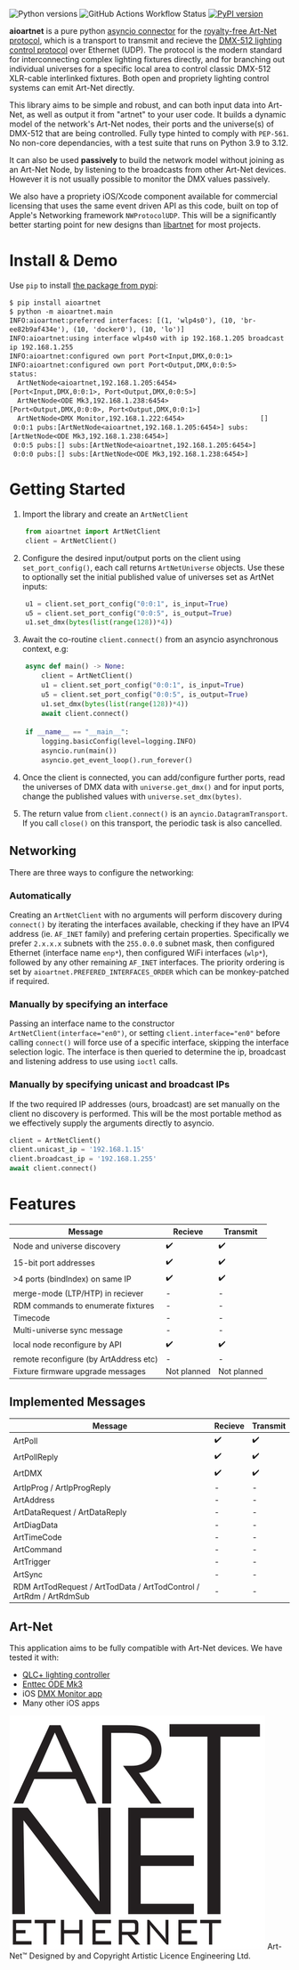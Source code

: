 
![Python versions](https://img.shields.io/pypi/pyversions/aioartnet.svg) ![GitHub Actions Workflow Status](https://img.shields.io/github/actions/workflow/status/TeaEngineering/aioartnet/check.yml) [![PyPI version](https://badge.fury.io/py/aioartnet.svg)](https://badge.fury.io/py/aioartnet)

**aioartnet** is a pure python [asyncio connector](https://docs.python.org/3/library/asyncio.html) for the [royalty-free Art-Net protocol](https://art-net.org.uk/background/), which is a transport to transmit and recieve the [DMX-512 lighting control protocol](https://en.wikipedia.org/wiki/DMX512) over Ethernet (UDP). The protocol is the modern standard for interconnecting complex lighting fixtures directly, and for branching out individual universes for a specific local area to control classic DMX-512 XLR-cable interlinked fixtures. Both open and propriety lighting control systems can emit Art-Net directly.

This library aims to be simple and robust, and can both input data into Art-Net, as well as output it from "artnet" to your user code. It builds a dynamic model of the network's Art-Net nodes, their ports and the universe(s) of DMX-512 that are being controlled. Fully type hinted to comply with `PEP-561`. No non-core dependancies, with a test suite that runs on Python 3.9 to 3.12.

It can also be used __passively__ to build the network model without joining as an Art-Net Node, by listening to the broadcasts from other Art-Net devices. However it is not usually possible to monitor the DMX values passively.

We also have a propriety iOS/Xcode component available for commercial licensing that uses the same event driven API as this code, built on top of Apple's Networking framework `NWProtocolUDP`. This will be a significantly better starting point for new designs than [libartnet](https://github.com/OpenLightingProject/libartnet) for most projects.

Install & Demo
====

Use `pip` to install [the package from pypi](https://pypi.org/project/aioartnet/):

    $ pip install aioartnet
    $ python -m aioartnet.main
    INFO:aioartnet:preferred interfaces: [(1, 'wlp4s0'), (10, 'br-ee82b9af434e'), (10, 'docker0'), (10, 'lo')]
    INFO:aioartnet:using interface wlp4s0 with ip 192.168.1.205 broadcast ip 192.168.1.255
    INFO:aioartnet:configured own port Port<Input,DMX,0:0:1>
    INFO:aioartnet:configured own port Port<Output,DMX,0:0:5>
    status:
      ArtNetNode<aioartnet,192.168.1.205:6454>                     [Port<Input,DMX,0:0:1>, Port<Output,DMX,0:0:5>]
      ArtNetNode<ODE Mk3,192.168.1.238:6454>                       [Port<Output,DMX,0:0:0>, Port<Output,DMX,0:0:1>]
      ArtNetNode<DMX Monitor,192.168.1.222:6454>                   []
     0:0:1 pubs:[ArtNetNode<aioartnet,192.168.1.205:6454>] subs:[ArtNetNode<ODE Mk3,192.168.1.238:6454>]
     0:0:5 pubs:[] subs:[ArtNetNode<aioartnet,192.168.1.205:6454>]
     0:0:0 pubs:[] subs:[ArtNetNode<ODE Mk3,192.168.1.238:6454>]


Getting Started
====

1) Import the library and create an `ArtNetClient`
```python
    from aioartnet import ArtNetClient
    client = ArtNetClient()
```
2) Configure the desired input/output ports on the client using `set_port_config()`, each call returns `ArtNetUniverse` objects. Use these to optionally set the initial published value of universes set as ArtNet inputs:
```python
    u1 = client.set_port_config("0:0:1", is_input=True)
    u5 = client.set_port_config("0:0:5", is_output=True)
    u1.set_dmx(bytes(list(range(128))*4))
```

3) Await the co-routine `client.connect()` from an asyncio asynchronous context, e.g:
```python
    async def main() -> None:
        client = ArtNetClient()
        u1 = client.set_port_config("0:0:1", is_input=True)
        u5 = client.set_port_config("0:0:5", is_output=True)
        u1.set_dmx(bytes(list(range(128))*4))
        await client.connect()

    if __name__ == "__main__":
        logging.basicConfig(level=logging.INFO)
        asyncio.run(main())
        asyncio.get_event_loop().run_forever()
```

4) Once the client is connected, you can add/configure further ports, read the universes of DMX data with `universe.get_dmx()` and for input ports, change the published values with `universe.set_dmx(bytes)`.

5) The return value from `client.connect()` is an `ayncio.DatagramTransport`. If you call `close()` on this transport, the periodic task is also cancelled.


Networking
----

There are three ways to configure the networking:

### Automatically

Creating an `ArtNetClient` with no arguments will perform discovery during `connect()` by iterating the interfaces available, checking if they have an IPV4 address (ie. `AF_INET` family) and prefering certain properties. Specifically we prefer `2.x.x.x` subnets with the `255.0.0.0` subnet mask, then configured Ethernet (interface name `enp*`), then configured WiFi interfaces (`wlp*`), followed by any other remaining `AF_INET` interfaces. The priority ordering is set by `aioartnet.PREFERED_INTERFACES_ORDER` which can be monkey-patched if required.

### Manually by specifying an interface

Passing an interface name to the constructor `ArtNetClient(interface="en0")`, or setting `client.interface="en0"` before calling `connect()` will force use of a specific interface, skipping the interface selection logic. The interface is then queried to determine the ip, broadcast and listening address to use using `ioctl` calls.

### Manually by specifying unicast and broadcast IPs

If the two required IP addresses (ours, broadcast) are set manually on the client no discovery is performed. This will be the most portable method as we effectively supply the arguments directly to asyncio.

```python
client = ArtNetClient()
client.unicast_ip = '192.168.1.15'
client.broadcast_ip = '192.168.1.255'
await client.connect()
```


Features
====

| Message                                | Recieve             | Transmit           |
|----------------------------------------|---------------------|--------------------|
| Node and universe discovery            | :heavy_check_mark:  | :heavy_check_mark: |
| 15-bit port addresses                  | :heavy_check_mark:  | :heavy_check_mark: |
| >4 ports (bindIndex) on same IP        | :heavy_check_mark:  | :heavy_check_mark: |
| merge-mode (LTP/HTP) in reciever       | -                   | -                  |
| RDM commands to enumerate fixtures     | -                   | -                  |
| Timecode                               | -                   | -                  |
| Multi-universe sync message            | -                   | -                  |
| local node reconfigure by API          | :heavy_check_mark:  | :heavy_check_mark: |
| remote reconfigure (by ArtAddress etc) | -                   | -                  |
| Fixture firmware upgrade messages      | Not planned         | Not planned        |

Implemented Messages
-----

| Message                            | Recieve             | Transmit           |
|------------------------------------|---------------------|--------------------|
| ArtPoll                            | :heavy_check_mark:  | :heavy_check_mark: |
| ArtPollReply                       | :heavy_check_mark:  | :heavy_check_mark: |
| ArtDMX                             | :heavy_check_mark:  | :heavy_check_mark: |
| ArtIpProg / ArtIpProgReply         | -                   | -                  |
| ArtAddress                         | -                   | -                  |
| ArtDataRequest / ArtDataReply      | -                   | -                  |
| ArtDiagData                        | -                   | -                  |
| ArtTimeCode                        | -                   | -                  |
| ArtCommand                         | -                   | -                  |
| ArtTrigger                         | -                   | -                  |
| ArtSync                            | -                   | -                  |
| RDM ArtTodRequest / ArtTodData / ArtTodControl / ArtRdm / ArtRdmSub | - | - |


Art-Net
----

This application aims to be fully compatible with Art-Net devices. We have tested it with:

* [QLC+ lighting controller](https://www.qlcplus.org/)
* [Enttec ODE Mk3](https://www.enttec.com/product/dmx-distribution/ode-mk3-dmx-ethernet-converter/)
* iOS [DMX Monitor app](https://apps.apple.com/us/app/dmx-monitor/id1544911427)
* Many other iOS apps


![Art-Net logo](./docs/art-net-master-logo.svg) Art-Net™ Designed by and Copyright Artistic Licence Engineering Ltd.
